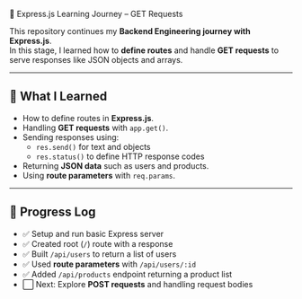 🚀 Express.js Learning Journey – GET Requests

This repository continues my **Backend Engineering journey with Express.js**.  
In this stage, I learned how to **define routes** and handle **GET requests** to serve responses like JSON objects and arrays.

---

## 📌 What I Learned

- How to define routes in **Express.js**.
- Handling **GET requests** with `app.get()`.
- Sending responses using:
  - `res.send()` for text and objects
  - `res.status()` to define HTTP response codes
- Returning **JSON data** such as users and products.
- Using **route parameters** with `req.params`.

---

## 📅 Progress Log

- ✅ Setup and run basic Express server
- ✅ Created root (`/`) route with a response
- ✅ Built `/api/users` to return a list of users
- ✅ Used **route parameters** with `/api/users/:id`
- ✅ Added `/api/products` endpoint returning a product list
- ⬜ Next: Explore **POST requests** and handling request bodies

